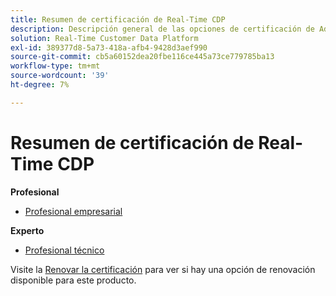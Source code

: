 ```yaml
---
title: Resumen de certificación de Real-Time CDP
description: Descripción general de las opciones de certificación de Adobe Real-Time CDP
solution: Real-Time Customer Data Platform
exl-id: 389377d8-5a73-418a-afb4-9428d3aef990
source-git-commit: cb5a60152dea20fbe116ce445a73ce779785ba13
workflow-type: tm+mt
source-wordcount: '39'
ht-degree: 7%

---
```


# Resumen de certificación de Real-Time CDP

**Profesional**

* [Profesional empresarial](/help/certifications/rtcdp/rtcdp-p-business.md) <!--AD0-E602-->

**Experto**

* [Profesional técnico](/help/certifications/rtcdp/rtcdp-e-technical.md) <!--AD0-E600 and E601-->

Visite la [Renovar la certificación](/help/certifications/renew.md) para ver si hay una opción de renovación disponible para este producto.

